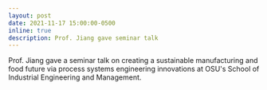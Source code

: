 ```yaml
---
layout: post
date: 2021-11-17 15:00:00-0500
inline: true
description: Prof. Jiang gave seminar talk
---
```


Prof. Jiang gave a seminar talk on creating a sustainable manufacturing and food future via process systems engineering innovations at OSU's School of Industrial Engineering and Management.